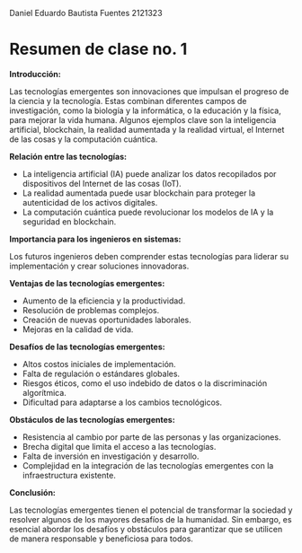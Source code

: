 Daniel Eduardo Bautista Fuentes
2121323

# Resumen de clase no. 1

**Introducción:**

Las tecnologías emergentes son innovaciones que impulsan el progreso de la ciencia y la tecnología. Estas combinan diferentes campos de investigación, como la biología y la informática, o la educación y la física, para mejorar la vida humana. Algunos ejemplos clave son la inteligencia artificial, blockchain, la realidad aumentada y la realidad virtual, el Internet de las cosas y la computación cuántica.

**Relación entre las tecnologías:**

- La inteligencia artificial (IA) puede analizar los datos recopilados por dispositivos del Internet de las cosas (IoT).
- La realidad aumentada puede usar blockchain para proteger la autenticidad de los activos digitales.
- La computación cuántica puede revolucionar los modelos de IA y la seguridad en blockchain.

**Importancia para los ingenieros en sistemas:**

Los futuros ingenieros deben comprender estas tecnologías para liderar su implementación y crear soluciones innovadoras.

**Ventajas de las tecnologías emergentes:**

- Aumento de la eficiencia y la productividad.
- Resolución de problemas complejos.
- Creación de nuevas oportunidades laborales.
- Mejoras en la calidad de vida.

**Desafíos de las tecnologías emergentes:**

- Altos costos iniciales de implementación.
- Falta de regulación o estándares globales.
- Riesgos éticos, como el uso indebido de datos o la discriminación algorítmica.
- Dificultad para adaptarse a los cambios tecnológicos.

**Obstáculos de las tecnologías emergentes:**

- Resistencia al cambio por parte de las personas y las organizaciones.
- Brecha digital que limita el acceso a las tecnologías.
- Falta de inversión en investigación y desarrollo.
- Complejidad en la integración de las tecnologías emergentes con la infraestructura existente.

**Conclusión:**

Las tecnologías emergentes tienen el potencial de transformar la sociedad y resolver algunos de los mayores desafíos de la humanidad. Sin embargo, es esencial abordar los desafíos y obstáculos para garantizar que se utilicen de manera responsable y beneficiosa para todos.